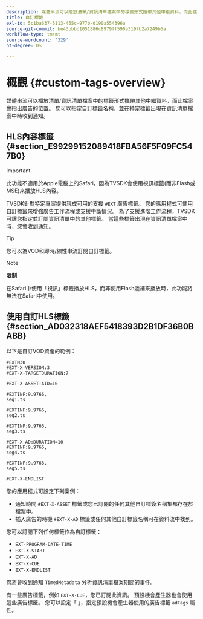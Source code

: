 ```yaml
---
description: 媒體串流可以播放清單/資訊清單檔案中的標籤形式攜帶其他中繼資料，而此檔案會指出廣告的位置。 您可以指定自訂標籤名稱，並在特定標籤出現在資訊清單檔案中時收到通知。
title: 自訂標籤
exl-id: 5c1ba637-5113-455c-977b-d190a554396a
source-git-commit: be43bbbd1051886c8979ff590a3197b2a7249b6a
workflow-type: tm+mt
source-wordcount: '329'
ht-degree: 0%

---
```


# 概觀 {#custom-tags-overview}

媒體串流可以播放清單/資訊清單檔案中的標籤形式攜帶其他中繼資料，而此檔案會指出廣告的位置。 您可以指定自訂標籤名稱，並在特定標籤出現在資訊清單檔案中時收到通知。

## HLS內容標籤 {#section_E99299152089418FBA56F5F09FC547B0}

>[!IMPORTANT]
>
>此功能不適用於Apple電腦上的Safari，因為TVSDK會使用視訊標籤(而非Flash或MSE)來播放HLS內容。

TVSDK針對特定專案提供現成可用的支援 `#EXT` 廣告標籤。 您的應用程式可使用自訂標籤來增強廣告工作流程或支援中斷情況。 為了支援進階工作流程，TVSDK可讓您指定並訂閱資訊清單中的其他標籤。 當這些標籤出現在資訊清單檔案中時，您會收到通知。

>[!TIP]
>
>您可以為VOD和即時/線性串流訂閱自訂標籤。

>[!NOTE]
>
>**限制**
>
>在Safari中使用「視訊」標籤播放HLS，而非使用Flash遞補來播放時，此功能將無法在Safari中使用。

## 使用自訂HLS標籤 {#section_AD032318AEF5418393D2B1DF36B0BABB}

以下是自訂VOD資產的範例：

```
#EXTM3U
#EXT-X-VERSION:3
#EXT-X-TARGETDURATION:7
 
#EXT-X-ASSET:AID=10
 
#EXTINF:9.9766,
seg1.ts
 
#EXTINF:9.9766,
seg2.ts
 
#EXTINF:9.9766,
seg3.ts
 
#EXT-X-AD:DURATION=10
#EXTINF:9.9766,
seg4.ts
 
#EXTINF:9.9766,
seg5.ts
 
#EXT-X-ENDLIST
```

您的應用程式可設定下列案例：

* 通知時間 `#EXT-X-ASSET` 標籤或您已訂閱的任何其他自訂標簽名稱集都存在於檔案中。
* 插入廣告的時機 `#EXT-X-AD` 標籤或任何其他自訂標籤名稱可在資料流中找到。

您可以訂閱下列任何標籤作為自訂標籤：

* `EXT-PROGRAM-DATE-TIME`
* `EXT-X-START`
* `EXT-X-AD`
* `EXT-X-CUE`
* `EXT-X-ENDLIST`

您將會收到通知 `TimedMetadata` 分析資訊清單檔案期間的事件。

有一些廣告標籤，例如 `EXT-X-CUE`，您已訂閱此資訊。 預設機會產生器也會使用這些廣告標籤。 您可以設定「 」，指定預設機會產生器使用的廣告標籤 `adTags` 屬性。
